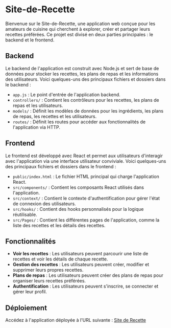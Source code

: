 # Site-de-Recette

Bienvenue sur le Site-de-Recette, une application web conçue pour les amateurs de cuisine qui cherchent à explorer, créer et partager leurs recettes préférées. Ce projet est divisé en deux parties principales : le backend et le frontend.

## Backend

Le backend de l'application est construit avec Node.js et sert de base de données pour stocker les recettes, les plans de repas et les informations des utilisateurs. Voici quelques-uns des principaux fichiers et dossiers dans le backend :

- `app.js` : Le point d'entrée de l'application backend.
- `controllers/` : Contient les contrôleurs pour les recettes, les plans de repas et les utilisateurs.
- `models/` : Définit les modèles de données pour les ingrédients, les plans de repas, les recettes et les utilisateurs.
- `routes/` : Définit les routes pour accéder aux fonctionnalités de l'application via HTTP.

## Frontend

Le frontend est développé avec React et permet aux utilisateurs d'interagir avec l'application via une interface utilisateur conviviale. Voici quelques-uns des principaux fichiers et dossiers dans le frontend :

- `public/index.html` : Le fichier HTML principal qui charge l'application React.
- `src/components/` : Contient les composants React utilisés dans l'application.
- `src/context/` : Contient le contexte d'authentification pour gérer l'état de connexion des utilisateurs.
- `src/hooks/` : Contient des hooks personnalisés pour la logique réutilisable.
- `src/Pages/` : Contient les différentes pages de l'application, comme la liste des recettes et les détails des recettes.

## Fonctionnalités

- **Voir les recettes** : Les utilisateurs peuvent parcourir une liste de recettes et voir les détails de chaque recette.
- **Gestion des recettes** : Les utilisateurs peuvent créer, modifier et supprimer leurs propres recettes.
- **Plans de repas** : Les utilisateurs peuvent créer des plans de repas pour organiser leurs recettes préférées.
- **Authentification** : Les utilisateurs peuvent s'inscrire, se connecter et gérer leur profil.

## Déploiement

Accédez à l'application déployée à l'URL suivante : [Site de Recette](https://foura5-projet-synthese-jadtony-1.onrender.com/)
